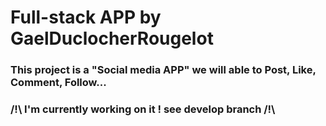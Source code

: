 # Full-stack APP by GaelDuclocherRougelot

### This project is a "Social media APP" we will able to Post, Like, Comment, Follow...

### /!\ I'm currently working on it ! see develop branch /!\
